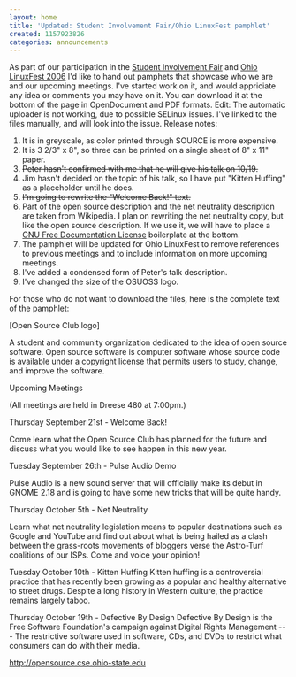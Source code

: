 ```yaml
---
layout: home
title: 'Updated: Student Involvement Fair/Ohio LinuxFest pamphlet'
created: 1157923826
categories: announcements
---
```

As part of our participation in the [Student Involvement Fair](http://ohiounion.osu.edu/studentorgs/events_involvement.asp) and [Ohio LinuxFest 2006](http://www.ohiolinux.org) I'd like to hand out pamphets that showcase who we are and our upcoming meetings. I've started work on it, and would appriciate any idea or comments you may have on it. You can download it at the bottom of the page in OpenDocument and PDF formats. Edit: The automatic uploader is not working, due to possible SELinux issues. I've linked to the files manually, and will look into the issue. Release notes:

1.  It is in greyscale, as color printed through SOURCE is more expensive.
2.  It is 3 2/3" x 8", so three can be printed on a single sheet of 8" x 11" paper.
3.  <strike>Peter hasn't confirmed with me that he will give his talk on 10/19.</strike>
4.  Jim hasn't decided on the topic of his talk, so I have put "Kitten Huffing" as a placeholder until he does.
5.  <strike>I'm going to rewrite the "Welcome Back!" text.</strike>
6.  Part of the open source description and the net neutrality description are taken from Wikipedia. I plan on rewriting the net neutrality copy, but like the open source description. If we use it, we will have to place a [GNU Free Documentation License](http://www.gnu.org/licenses/fdl.txt) boilerplate at the bottom.
7.  The pamphlet will be updated for Ohio LinuxFest to remove references to previous meetings and to include information on more upcoming meetings.
8.  I've added a condensed form of Peter's talk description.
9.  I've changed the size of the OSUOSS logo.

For those who do not want to download the files, here is the complete text of the pamphlet:

[Open Source Club logo]

A student and community organization dedicated to the idea of open source software. Open source software is computer software whose source code is available under a copyright license that permits users to study, change, and improve the software.

Upcoming Meetings

(All meetings are held in Dreese 480 at 7:00pm.)

Thursday September 21st - Welcome Back!

Come learn what the Open Source Club has planned for the future and discuss what you would like to see happen in this new year.

Tuesday September 26th - Pulse Audio Demo

Pulse Audio is a new sound server that will officially make its debut in GNOME 2.18 and is going to have some new tricks that will be quite handy.

Thursday October 5th - Net Neutrality

Learn what net neutrality legislation means to popular destinations such as Google and YouTube and find out about what is being hailed as a clash between the grass-roots movements of bloggers verse the Astro-Turf coalitions of our ISPs. Come and voice your opinion!

Tuesday October 10th - Kitten Huffing Kitten huffing is a controversial practice that has recently been growing as a popular and healthy alternative to street drugs. Despite a long history in Western culture, the practice remains largely taboo.

Thursday October 19th - Defective By Design Defective By Design is the Free Software Foundation's campaign against Digital Rights Management --- The restrictive software used in software, CDs, and DVDs to restrict what consumers can do with their media.

http://opensource.cse.ohio-state.edu
